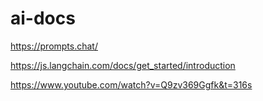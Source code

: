 # ai-docs

https://prompts.chat/

https://js.langchain.com/docs/get_started/introduction

https://www.youtube.com/watch?v=Q9zv369Ggfk&t=316s
